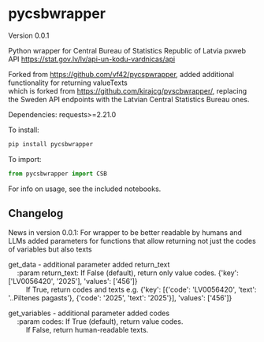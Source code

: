 # pycsbwrapper
Version 0.0.1

Python wrapper for Central Bureau of Statistics Republic of Latvia pxweb API
https://stat.gov.lv/lv/api-un-kodu-vardnicas/api

Forked from https://github.com/vf42/pycspwrapper, added additional functionality for returning valueTexts
<br />which is forked from https://github.com/kirajcg/pyscbwrapper/, replacing the Sweden API endpoints with the Latvian Central Statistics Bureau ones.

Dependencies: requests>=2.21.0

To install: 
```python
pip install pycsbwrapper
```

To import: 
```python
from pycsbwrapper import CSB
```

For info on usage, see the included notebooks.

## Changelog
News in version 0.0.1:
For wrapper to be better readable by humans and LLMs added parameters for functions that allow returning not just the codes of variables but also texts

get_data - additional parameter added return_text
        <br /> &emsp; :param return_text: If False (default), return only value codes.  {'key': ['LV0056420', '2025'], 'values': ['456']}
                    <br /> &emsp; &emsp;  If True, return codes and texts e.g. {'key': [{'code': 'LV0056420', 'text': '..Piltenes pagasts'}, {'code': '2025', 'text': '2025'}], 'values': ['456']}

get_variables - additional parameter added codes
      <br /> &emsp; :param codes: If True (default), return value codes. 
                   <br /> &emsp; &emsp;  If False, return human-readable texts.
